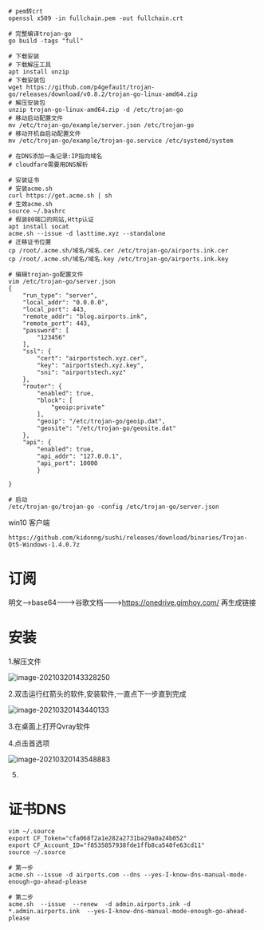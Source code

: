 ```shell
# pem转crt
openssl x509 -in fullchain.pem -out fullchain.crt  

# 完整编译trojan-go
go build -tags "full"
```

```shell
# 下载安装
# 下载解压工具
apt install unzip
# 下载安装包
wget https://github.com/p4gefau1t/trojan-go/releases/download/v0.8.2/trojan-go-linux-amd64.zip
# 解压安装包
unzip trojan-go-linux-amd64.zip -d /etc/trojan-go
# 移动启动配置文件
mv /etc/trojan-go/example/server.json /etc/trojan-go
# 移动开机自启动配置文件
mv /etc/trojan-go/example/trojan-go.service /etc/systemd/system

# 在DNS添加一条记录:IP指向域名
# cloudfare需要用DNS解析

# 安装证书
# 安装acme.sh
curl https://get.acme.sh | sh
# 生效acme.sh
source ~/.bashrc
# 假装80端口的网站,Http认证
apt install socat
acme.sh --issue -d lasttime.xyz --standalone
# 迁移证书位置
cp /root/.acme.sh/域名/域名.cer /etc/trojan-go/airports.ink.cer
cp /root/.acme.sh/域名/域名.key /etc/trojan-go/airports.ink.key

# 编辑trojan-go配置文件
vim /etc/trojan-go/server.json
{
    "run_type": "server",
    "local_addr": "0.0.0.0",
    "local_port": 443,
    "remote_addr": "blog.airports.ink",
    "remote_port": 443,
    "password": [
        "123456"
    ],
    "ssl": {
        "cert": "airportstech.xyz.cer",
        "key": "airportstech.xyz.key",
        "sni": "airportstech.xyz"
    },
    "router": {
        "enabled": true,
        "block": [
            "geoip:private"
        ],
        "geoip": "/etc/trojan-go/geoip.dat",
        "geosite": "/etc/trojan-go/geosite.dat"
    },
    "api": {
        "enabled": true,
        "api_addr": "127.0.0.1",
        "api_port": 10000
        }

}

# 启动
/etc/trojan-go/trojan-go -config /etc/trojan-go/server.json
```

win10 客户端

```shell
https://github.com/kidonng/sushi/releases/download/binaries/Trojan-Qt5-Windows-1.4.0.7z
```

# 订阅

明文-->base64--->谷歌文档--->https://onedrive.gimhoy.com/ 再生成链接

# 安装

1.解压文件

![image-20210320143328250](C:\Users\Owner\AppData\Roaming\Typora\typora-user-images\image-20210320143328250.png)

2.双击运行红箭头的软件,安装软件,一直点下一步直到完成

![image-20210320143440133](C:\Users\Owner\AppData\Roaming\Typora\typora-user-images\image-20210320143440133.png)

3.在桌面上打开Qvray软件

4.点击首选项

![image-20210320143548883](C:\Users\Owner\AppData\Roaming\Typora\typora-user-images\image-20210320143548883.png)

5.

# 证书DNS

```shell
vim ~/.source
export CF_Token="cfa068f2a1e282a2731ba29a0a24b052"
export CF_Account_ID="f8535857938fde1ffb8ca548fe63cd11"
source ~/.source

# 第一步
acme.sh --issue -d airports.com --dns --yes-I-know-dns-manual-mode-enough-go-ahead-please

# 第二步
acme.sh  --issue  --renew  -d admin.airports.ink -d *.admin.airports.ink  --yes-I-know-dns-manual-mode-enough-go-ahead-please
```

